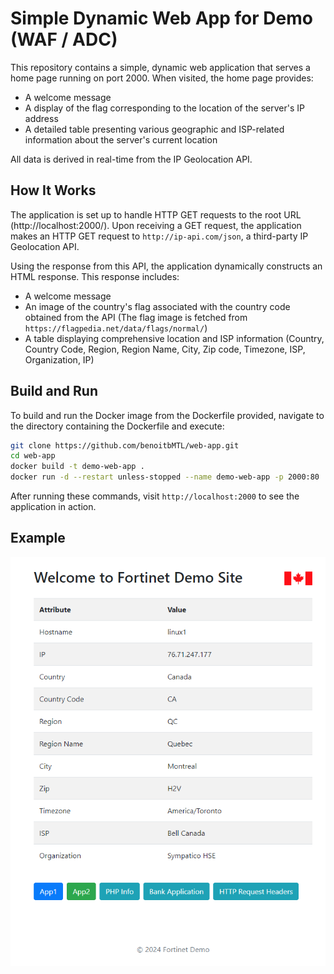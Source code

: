 # Simple Dynamic Web App for Demo (WAF / ADC)

This repository contains a simple, dynamic web application that serves a home page running on port 2000. When visited, the home page provides:

- A welcome message
- A display of the flag corresponding to the location of the server's IP address
- A detailed table presenting various geographic and ISP-related information about the server's current location

All data is derived in real-time from the IP Geolocation API.

## How It Works

The application is set up to handle HTTP GET requests to the root URL (http://localhost:2000/). Upon receiving a GET request, the application makes an HTTP GET request to `http://ip-api.com/json`, a third-party IP Geolocation API.

Using the response from this API, the application dynamically constructs an HTML response. This response includes:

- A welcome message
- An image of the country's flag associated with the country code obtained from the API (The flag image is fetched from `https://flagpedia.net/data/flags/normal/`)
- A table displaying comprehensive location and ISP information (Country, Country Code, Region, Region Name, City, Zip code, Timezone, ISP, Organization, IP)

## Build and Run

To build and run the Docker image from the Dockerfile provided, navigate to the directory containing the Dockerfile and execute:

```bash
git clone https://github.com/benoitbMTL/web-app.git
cd web-app
docker build -t demo-web-app .
docker run -d --restart unless-stopped --name demo-web-app -p 2000:80     -e HOST_MACHINE_NAME=$(hostname) benoitbmtl/demo-web-app
```

After running these commands, visit `http://localhost:2000` to see the application in action.

## Example

![Simple Web App](my-web-app.png)

